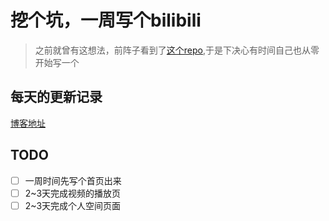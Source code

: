 # 挖个坑，一周写个bilibili

> 之前就曾有这想法，前阵子看到了[这个repo](https://github.com/lybenson/bilibili-vue),于是下决心有时间自己也从零开始写一个

## 每天的更新记录

[博客地址](http://summerscar.me/2017/10/01/%E5%9B%BD%E5%BA%86%E6%8C%96%E4%B8%AA%E5%9D%91%E7%94%A8vue%E5%86%99%E4%B8%AAbilibili/)

## TODO

- [ ] 一周时间先写个首页出来
- [ ] 2~3天完成视频的播放页
- [ ] 2~3天完成个人空间页面
